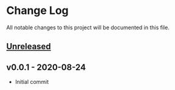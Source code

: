 # Change Log

All notable changes to this project will be documented in this file.

<a name="unreleased"></a>
## [Unreleased]



<a name="v0.0.1"></a>
## v0.0.1 - 2020-08-24

- Initial commit


[Unreleased]: https://github.com/1efty/semtag/compare/v0.0.1...HEAD
